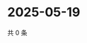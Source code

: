 # 2025-05-19

共 0 条

<!-- BEGIN ZHIHUQUESTIONS -->
<!-- 最后更新时间 Mon May 19 2025 23:12:49 GMT+0800 (China Standard Time) -->

<!-- END ZHIHUQUESTIONS -->
